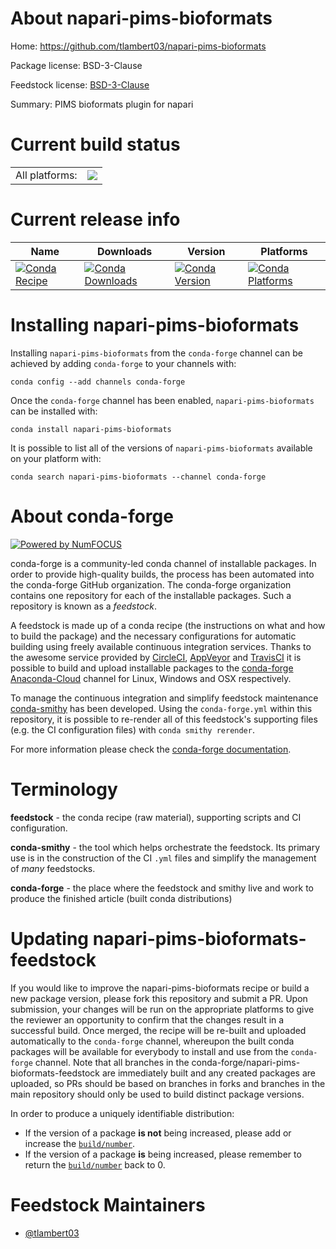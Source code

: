 About napari-pims-bioformats
============================

Home: https://github.com/tlambert03/napari-pims-bioformats

Package license: BSD-3-Clause

Feedstock license: [BSD-3-Clause](https://github.com/conda-forge/napari-pims-bioformats-feedstock/blob/master/LICENSE.txt)

Summary: PIMS bioformats plugin for napari

Current build status
====================


<table><tr><td>All platforms:</td>
    <td>
      <a href="https://dev.azure.com/conda-forge/feedstock-builds/_build/latest?definitionId=11386&branchName=master">
        <img src="https://dev.azure.com/conda-forge/feedstock-builds/_apis/build/status/napari-pims-bioformats-feedstock?branchName=master">
      </a>
    </td>
  </tr>
</table>

Current release info
====================

| Name | Downloads | Version | Platforms |
| --- | --- | --- | --- |
| [![Conda Recipe](https://img.shields.io/badge/recipe-napari--pims--bioformats-green.svg)](https://anaconda.org/conda-forge/napari-pims-bioformats) | [![Conda Downloads](https://img.shields.io/conda/dn/conda-forge/napari-pims-bioformats.svg)](https://anaconda.org/conda-forge/napari-pims-bioformats) | [![Conda Version](https://img.shields.io/conda/vn/conda-forge/napari-pims-bioformats.svg)](https://anaconda.org/conda-forge/napari-pims-bioformats) | [![Conda Platforms](https://img.shields.io/conda/pn/conda-forge/napari-pims-bioformats.svg)](https://anaconda.org/conda-forge/napari-pims-bioformats) |

Installing napari-pims-bioformats
=================================

Installing `napari-pims-bioformats` from the `conda-forge` channel can be achieved by adding `conda-forge` to your channels with:

```
conda config --add channels conda-forge
```

Once the `conda-forge` channel has been enabled, `napari-pims-bioformats` can be installed with:

```
conda install napari-pims-bioformats
```

It is possible to list all of the versions of `napari-pims-bioformats` available on your platform with:

```
conda search napari-pims-bioformats --channel conda-forge
```


About conda-forge
=================

[![Powered by NumFOCUS](https://img.shields.io/badge/powered%20by-NumFOCUS-orange.svg?style=flat&colorA=E1523D&colorB=007D8A)](http://numfocus.org)

conda-forge is a community-led conda channel of installable packages.
In order to provide high-quality builds, the process has been automated into the
conda-forge GitHub organization. The conda-forge organization contains one repository
for each of the installable packages. Such a repository is known as a *feedstock*.

A feedstock is made up of a conda recipe (the instructions on what and how to build
the package) and the necessary configurations for automatic building using freely
available continuous integration services. Thanks to the awesome service provided by
[CircleCI](https://circleci.com/), [AppVeyor](https://www.appveyor.com/)
and [TravisCI](https://travis-ci.com/) it is possible to build and upload installable
packages to the [conda-forge](https://anaconda.org/conda-forge)
[Anaconda-Cloud](https://anaconda.org/) channel for Linux, Windows and OSX respectively.

To manage the continuous integration and simplify feedstock maintenance
[conda-smithy](https://github.com/conda-forge/conda-smithy) has been developed.
Using the ``conda-forge.yml`` within this repository, it is possible to re-render all of
this feedstock's supporting files (e.g. the CI configuration files) with ``conda smithy rerender``.

For more information please check the [conda-forge documentation](https://conda-forge.org/docs/).

Terminology
===========

**feedstock** - the conda recipe (raw material), supporting scripts and CI configuration.

**conda-smithy** - the tool which helps orchestrate the feedstock.
                   Its primary use is in the construction of the CI ``.yml`` files
                   and simplify the management of *many* feedstocks.

**conda-forge** - the place where the feedstock and smithy live and work to
                  produce the finished article (built conda distributions)


Updating napari-pims-bioformats-feedstock
=========================================

If you would like to improve the napari-pims-bioformats recipe or build a new
package version, please fork this repository and submit a PR. Upon submission,
your changes will be run on the appropriate platforms to give the reviewer an
opportunity to confirm that the changes result in a successful build. Once
merged, the recipe will be re-built and uploaded automatically to the
`conda-forge` channel, whereupon the built conda packages will be available for
everybody to install and use from the `conda-forge` channel.
Note that all branches in the conda-forge/napari-pims-bioformats-feedstock are
immediately built and any created packages are uploaded, so PRs should be based
on branches in forks and branches in the main repository should only be used to
build distinct package versions.

In order to produce a uniquely identifiable distribution:
 * If the version of a package **is not** being increased, please add or increase
   the [``build/number``](https://conda.io/docs/user-guide/tasks/build-packages/define-metadata.html#build-number-and-string).
 * If the version of a package **is** being increased, please remember to return
   the [``build/number``](https://conda.io/docs/user-guide/tasks/build-packages/define-metadata.html#build-number-and-string)
   back to 0.

Feedstock Maintainers
=====================

* [@tlambert03](https://github.com/tlambert03/)


